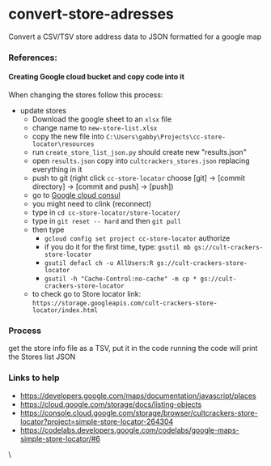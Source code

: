 # convert-store-adresses
Convert a CSV/TSV store address data to JSON formatted for a google map

### References:
#### Creating Google cloud bucket and copy code into it 


When changing the stores follow this process:
- update stores  
  * Download the google sheet to an `xlsx` file 
  * change name to `new-store-list.xlsx`
  * copy the new file into `C:\Users\gabby\Projects\cc-store-locator\resources`   
  * run `create_store_list_json.py`  should create new "results.json"
  * open `results.json` copy into `cultcrackers_stores.json` replacing everything in it
  * push to git (right click `cc-store-locator` choose [git] -> [commit directory] -> [commit and push] -> [push])
  * go to [Google cloud consul](https://shell.cloud.google.com/?hl=en_US&fromcloudshell=true&show=ide%2Cterminal) 
  * you might need to clink (reconnect) 
  * type in `cd cc-store-locator/store-locator/` 
  * type in `git reset -- hard` and then `git pull`   
  * then type 
    - `gcloud config set project cc-store-locator` authorize
    - if you do it for the first time, type: `gsutil mb gs://cult-crackers-store-locator` 
    - `gsutil defacl ch -u AllUsers:R gs://cult-crackers-store-locator`
    - `gsutil -h "Cache-Control:no-cache" -m cp * gs://cult-crackers-store-locator`  
  * to check go to Store locator link: 
    `https://storage.googleapis.com/cult-crackers-store-locator/index.html` 

### Process
get the store info file as a TSV, put it in the code 
running the code will print the Stores list JSON 

### Links to help
- https://developers.google.com/maps/documentation/javascript/places 
- https://cloud.google.com/storage/docs/listing-objects 
- https://console.cloud.google.com/storage/browser/cultcrackers-store-locator?project=simple-store-locator-264304 
- https://codelabs.developers.google.com/codelabs/google-maps-simple-store-locator/#6

\